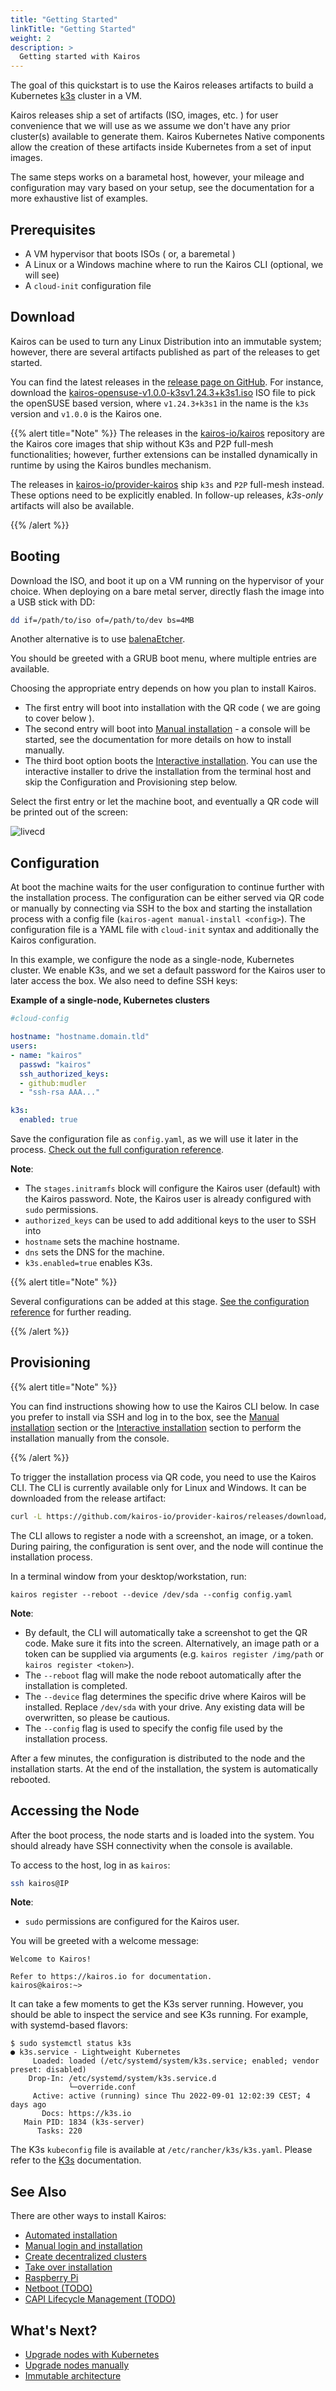```yaml
---
title: "Getting Started"
linkTitle: "Getting Started"
weight: 2
description: >
  Getting started with Kairos
---
```


The goal of this quickstart is to use the Kairos releases artifacts to build a Kubernetes [k3s](https://k3s.io) cluster in a VM.

Kairos releases ship a set of artifacts (ISO, images, etc. ) for user convenience that we will use as we assume we don't have any prior cluster(s) available to generate them. Kairos Kubernetes Native components allow the creation of these artifacts inside Kubernetes from a set of input images.

The same steps works on a barametal host, however, your mileage and configuration may vary based on your setup, see the documentation for a more exhaustive list of examples.

## Prerequisites

- A VM hypervisor that boots ISOs ( or, a baremetal )
- A Linux or a Windows machine where to run the Kairos CLI (optional, we will see)
- A `cloud-init` configuration file

## Download

Kairos can be used to turn any Linux Distribution into an immutable system; however, there are several artifacts published as part of the releases to get started.

You can find the latest releases in the [release page on GitHub](https://github.com/kairos-io/provider-kairos/releases). For instance, download the [kairos-opensuse-v1.0.0-k3sv1.24.3+k3s1.iso](https://github.com/kairos-io/provider-kairos/releases/download/v1.0.0/kairos-opensuse-v1.0.0-k3sv1.24.3+k3s1.iso) ISO file to pick the openSUSE based version, where `v1.24.3+k3s1` in the name is the `k3s` version and `v1.0.0` is the Kairos one.

{{% alert title="Note" %}}
The releases in the [kairos-io/kairos](https://github.com/kairos-io/kairos/releases) repository are the Kairos core images that ship without K3s and P2P full-mesh functionalities; however, further extensions can be installed dynamically in runtime by using the Kairos bundles mechanism.

The releases in [kairos-io/provider-kairos](https://github.com/kairos-io/provider-kairos/releases) ship `k3s` and `P2P` full-mesh instead. These options need to be explicitly enabled. In follow-up releases, _k3s-only_ artifacts will also be available.

{{% /alert %}}

## Booting

Download the ISO, and boot it up on a VM running on the hypervisor of your choice. When deploying on a bare metal server, directly flash the image into a USB stick with DD:

```bash
dd if=/path/to/iso of=/path/to/dev bs=4MB
```

Another alternative is to use [balenaEtcher](https://www.balena.io/etcher/).

You should be greeted with a GRUB boot menu, where multiple entries are available. 

Choosing the appropriate entry depends on how you plan to install Kairos. 

- The first entry will boot into installation with the QR code ( we are going to cover below ).
- The second entry will boot into [Manual installation](/docs/installation/manual) - a console will be started, see the documentation for more details on how to install manually.
- The third boot option boots the [Interactive installation](/docs/installation/interactive). You can use the interactive installer to drive the installation from the terminal host and skip the Configuration and Provisioning step below.

Select the first entry or let the machine boot, and eventually a QR code will be printed out of the screen:

![livecd](https://user-images.githubusercontent.com/2420543/189219806-29b4deed-b4a1-4704-b558-7a60ae31caf2.gif)

## Configuration

At boot the machine waits for the user configuration to continue further with the installation process. 
The configuration can be either served via QR code or manually by connecting via SSH to the box and starting the installation process with a config file (`kairos-agent manual-install <config>`). The configuration file is a YAML file with `cloud-init` syntax and additionally the Kairos configuration.

In this example, we configure the node as a single-node, Kubernetes cluster. We enable K3s, and we set a default password for the Kairos user to later access the box. We also need to define SSH keys:

**Example of a single-node, Kubernetes clusters**

```yaml
#cloud-config

hostname: "hostname.domain.tld"
users:
- name: "kairos"
  passwd: "kairos"
  ssh_authorized_keys:
  - github:mudler
  - "ssh-rsa AAA..."

k3s:
  enabled: true
```

Save the configuration file as `config.yaml`, as we will use it later in the process. [Check out the full configuration reference](/docs/reference/configuration).

**Note**:

- The `stages.initramfs` block will configure the Kairos user (default) with the Kairos password. Note, the Kairos user is already configured with `sudo` permissions.
- `authorized_keys` can be used to add additional keys to the user to SSH into
- `hostname` sets the machine hostname.
- `dns` sets the DNS for the machine.
- `k3s.enabled=true` enables K3s.

{{% alert title="Note" %}}

Several configurations can be added at this stage. [See the configuration reference](/docs/reference/configuration) for further reading.

{{% /alert %}}

## Provisioning

{{% alert title="Note" %}}

You can find instructions showing how to use the Kairos CLI below. In case you prefer to install via SSH and log in to the box, see the [Manual installation](/docs/installation/manual) section or the [Interactive installation](/docs/installation/interactive) section to perform the installation manually from the console.

{{% /alert %}}

To trigger the installation process via QR code, you need to use the Kairos CLI. The CLI is currently available only for Linux and Windows. It can be downloaded from the release artifact:

```bash
curl -L https://github.com/kairos-io/provider-kairos/releases/download/v1.0.0/kairos-cli-v1.0.0-Linux-x86_64.tar.gz -o - | tar -xvzf - -C .
```

The CLI allows to register a node with a screenshot, an image, or a token. During pairing, the configuration is sent over, and the node will continue the installation process.

In a terminal window from your desktop/workstation, run:

```
kairos register --reboot --device /dev/sda --config config.yaml
```

**Note**:

- By default, the CLI will automatically take a screenshot to get the QR code. Make sure it fits into the screen. Alternatively, an image path or a token can be supplied via arguments (e.g. `kairos register /img/path` or `kairos register <token>`).
- The `--reboot` flag will make the node reboot automatically after the installation is completed.
- The `--device` flag determines the specific drive where Kairos will be installed. Replace `/dev/sda` with your drive. Any existing data will be overwritten, so please be cautious.
- The `--config` flag is used to specify the config file used by the installation process.

After a few minutes, the configuration is distributed to the node and the installation starts. At the end of the installation, the system is automatically rebooted.

## Accessing the Node

After the boot process, the node starts and is loaded into the system. You should already have SSH connectivity when the console is available.

To access to the host, log in as `kairos`:

```bash
ssh kairos@IP
```

**Note**:

- `sudo` permissions are configured for the Kairos user.

You will be greeted with a welcome message:

```
Welcome to Kairos!

Refer to https://kairos.io for documentation.
kairos@kairos:~>
```

It can take a few moments to get the K3s server running. However, you should be able to inspect the service and see K3s running. For example, with systemd-based flavors:

```
$ sudo systemctl status k3s
● k3s.service - Lightweight Kubernetes
     Loaded: loaded (/etc/systemd/system/k3s.service; enabled; vendor preset: disabled)
    Drop-In: /etc/systemd/system/k3s.service.d
             └─override.conf
     Active: active (running) since Thu 2022-09-01 12:02:39 CEST; 4 days ago
       Docs: https://k3s.io
   Main PID: 1834 (k3s-server)
      Tasks: 220
```

The K3s `kubeconfig` file is available at `/etc/rancher/k3s/k3s.yaml`. Please refer to the [K3s](https://rancher.com/docs/k3s/latest/en/) documentation.

## See Also

There are other ways to install Kairos:

- [Automated installation](/docs/installation/automated)
- [Manual login and installation](/docs/installation/manual)
- [Create decentralized clusters](/docs/installation/p2p)
- [Take over installation](/docs/installation/takeover)
- [Raspberry Pi](/docs/installation/raspberry)
- [Netboot (TODO)]()
- [CAPI Lifecycle Management (TODO)]()

## What's Next?

- [Upgrade nodes with Kubernetes](/docs/upgrade/kubernetes)
- [Upgrade nodes manually](/docs/upgrade/manual)
- [Immutable architecture](/docs/architecture/immutable)
